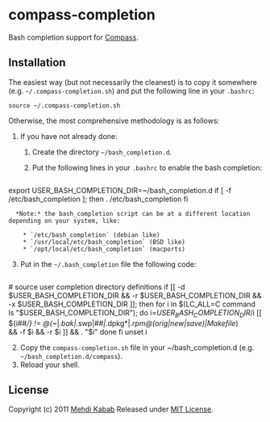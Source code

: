 compass-completion
==================

Bash completion support for [Compass][compass].

Installation
------------

The easiest way (but not necessarily the cleanest) is to copy it somewhere
(e.g. `~/.compass-completion.sh`) and put the following line in your `.bashrc`:

    source ~/.compass-completion.sh

Otherwise, the most comprehensive methodology is as follows:

1. If you have not already done:

   1. Create the directory `~/bash_completion.d`.

   2. Put the following lines in your `.bashrc` to enable the bash completion:

      <pre>
export USER_BASH_COMPLETION_DIR=~/bash_completion.d
if [ -f /etc/bash_completion ]; then
    . /etc/bash_completion
fi
</pre>

      *Note:* the bash_completion script can be at a different location depending on your system, like:

        * `/etc/bash_completion` (debian like)
        * `/usr/local/etc/bash_completion` (BSD like)
        * `/opt/local/etc/bash_completion` (macports)

   3. Put in the `~/.bash_completion` file the following code:

      <pre>
\# source user completion directory definitions
if [[ -d $USER_BASH_COMPLETION_DIR && -r $USER_BASH_COMPLETION_DIR && \
    -x $USER_BASH_COMPLETION_DIR ]]; then
  for i in $(LC_ALL=C command ls "$USER_BASH_COMPLETION_DIR"); do
      i=$USER_BASH_COMPLETION_DIR/$i
      [[ ${i##*/} != @(*~|*.bak|*.swp|\#*\#|*.dpkg*|*.rpm@(orig|new|save)|Makefile*) \
         && -f $i && -r $i ]] && . "$i"
  done
fi
unset i
</pre>

2. Copy the `compass-completion.sh` file in your ~/bash_completion.d (e.g. `~/bash_completion.d/compass`).
3. Reload your shell.

License
-------

Copyright (c) 2011 [Mehdi Kabab][blog]
Released under [MIT License][license].

[blog]: http://pioupioum.fr/
[compass]: http://compass-style.org/
[license]: http://opensource.org/licenses/mit-license.php "The MIT License"
